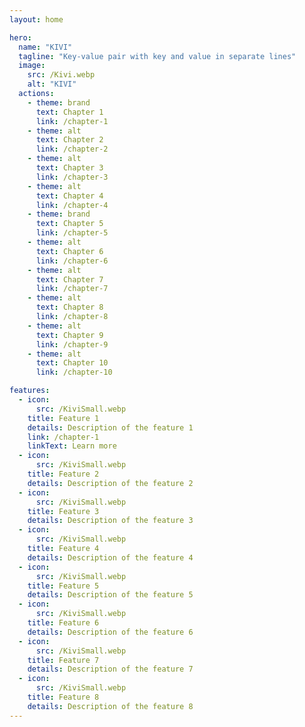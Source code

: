 ```yaml
---
layout: home

hero:
  name: "KIVI"
  tagline: "Key-value pair with key and value in separate lines"
  image:
    src: /Kivi.webp
    alt: "KIVI"
  actions:
    - theme: brand
      text: Chapter 1
      link: /chapter-1
    - theme: alt
      text: Chapter 2
      link: /chapter-2
    - theme: alt
      text: Chapter 3
      link: /chapter-3
    - theme: alt
      text: Chapter 4
      link: /chapter-4
    - theme: brand
      text: Chapter 5
      link: /chapter-5
    - theme: alt
      text: Chapter 6
      link: /chapter-6
    - theme: alt
      text: Chapter 7
      link: /chapter-7
    - theme: alt
      text: Chapter 8
      link: /chapter-8
    - theme: alt
      text: Chapter 9
      link: /chapter-9
    - theme: alt
      text: Chapter 10
      link: /chapter-10                                   

features:
  - icon:
      src: /KiviSmall.webp
    title: Feature 1
    details: Description of the feature 1
    link: /chapter-1
    linkText: Learn more
  - icon:
      src: /KiviSmall.webp
    title: Feature 2
    details: Description of the feature 2
  - icon:
      src: /KiviSmall.webp
    title: Feature 3
    details: Description of the feature 3
  - icon:
      src: /KiviSmall.webp
    title: Feature 4
    details: Description of the feature 4
  - icon:
      src: /KiviSmall.webp
    title: Feature 5
    details: Description of the feature 5
  - icon:
      src: /KiviSmall.webp
    title: Feature 6
    details: Description of the feature 6
  - icon:
      src: /KiviSmall.webp
    title: Feature 7
    details: Description of the feature 7
  - icon:
      src: /KiviSmall.webp
    title: Feature 8
    details: Description of the feature 8                            
---
```

